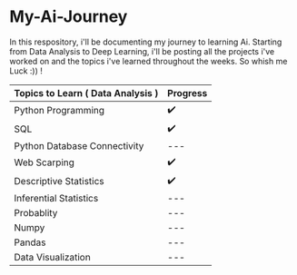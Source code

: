 # My-Ai-Journey
In this respository, i'll be documenting my journey to learning Ai. Starting from Data Analysis to Deep Learning, i'll be posting all the projects i've worked on and the topics i've learned throughout the weeks. So whish me Luck :)) !

| Topics to Learn ( Data Analysis ) | Progress |
| --- | --- |
| Python Programming | :heavy_check_mark: |
| SQL | :heavy_check_mark: |
| Python Database Connectivity | --- |
| Web Scarping | :heavy_check_mark: |
| Descriptive Statistics | :heavy_check_mark: |
| Inferential Statistics | --- |
| Probablity | --- |
| Numpy | --- |
| Pandas | --- |
| Data Visualization | --- |

